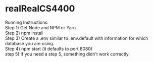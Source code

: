# realRealCS4400
Running Instructions: </br>
Step 1) Get Node and NPM or Yarn </br>
Step 2) npm install</br>
Step 3) Create a .env similar to .env.default with information for which database you are using. </br>
Step 4) npm start (it defaults to port 8080)</br>
step 5) If you need a step 5, something didn't work correctly.
